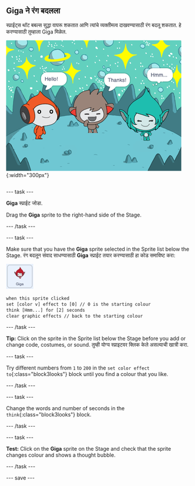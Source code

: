 ## Giga ने रंग बदलला

<div style="display: flex; flex-wrap: wrap">
<div style="flex-basis: 200px; flex-grow: 1; margin-right: 15px;">
स्प्राईट्स थॉट बबल्स सुद्धा वापरू शकतात आणि त्यांचे व्यक्तीमत्व दाखवण्यासाठी रंग बदलू शकतात. हे करण्यासाठी तुम्हाला Giga मिळेल.
</div>
<div>

![The Giga sprite thinking, "Hmm...".](images/giga-step2.png){:width="300px"}

</div>
</div>

--- task ---

**Giga** स्प्राईट जोडा.

Drag the **Giga** sprite to the right-hand side of the Stage.

--- /task ---

--- task ---

Make sure that you have the **Giga** sprite selected in the Sprite list below the Stage. रंग बदलून संवाद साधण्यासाठी **Giga** स्प्राईट तयार करण्यासाठी हा कोड समाविष्ट करा:

![Giga स्प्राईट.](images/giga-sprite.png)

```blocks3
when this sprite clicked
set [color v] effect to [0] // 0 is the starting colour
think [Hmm...] for [2] seconds 
clear graphic effects // back to the starting colour
```

--- /task ---

**Tip:** Click on the sprite in the Sprite list below the Stage before you add or change code, costumes, or sound. तुम्ही योग्य स्प्राइटवर क्लिक केले असल्याची खात्री करा.

--- task ---

Try different numbers from `1` to `200` in the `set color effect to`{:class="block3looks"} block until you find a colour that you like.

--- /task ---

--- task ---

Change the words and number of seconds in the `think`{:class="block3looks"} block.

--- /task ---

--- task ---

**Test:** Click on the **Giga** sprite on the Stage and check that the sprite changes colour and shows a thought bubble.

--- /task ---

--- save ---
